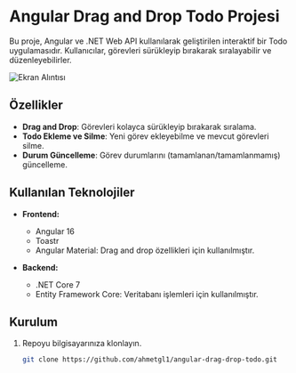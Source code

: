 # Angular Drag and Drop Todo Projesi

Bu proje, Angular ve .NET Web API kullanılarak geliştirilen interaktif bir Todo uygulamasıdır. Kullanıcılar, görevleri sürükleyip bırakarak sıralayabilir ve düzenleyebilirler.

![Ekran Alıntısı](https://github.com/ahmetgl1/DragAndDropProject/assets/81171832/aa9f3c8c-89df-481c-bc76-02ec5d63c9bd)



## Özellikler

- **Drag and Drop**: Görevleri kolayca sürükleyip bırakarak sıralama.
- **Todo Ekleme ve Silme**: Yeni görev ekleyebilme ve mevcut görevleri silme.
- **Durum Güncelleme**: Görev durumlarını (tamamlanan/tamamlanmamış) güncelleme.

## Kullanılan Teknolojiler

- **Frontend:**
  - Angular 16
  - Toastr
  - Angular Material: Drag and drop özellikleri için kullanılmıştır.
    

- **Backend:**
  - .NET Core 7
  - Entity Framework Core: Veritabanı işlemleri için kullanılmıştır.
    

## Kurulum

1. Repoyu bilgisayarınıza klonlayın.
   ```sh
   git clone https://github.com/ahmetgl1/angular-drag-drop-todo.git

